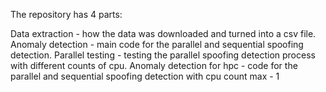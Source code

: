 The repository has 4 parts:

Data extraction - how the data was downloaded and turned into a csv file.
Anomaly detection - main code for the parallel and sequential spoofing detection.
Parallel testing - testing the parallel spoofing detection process with different counts of cpu.
Anomaly detection for hpc - code for the parallel and sequential spoofing detection with cpu count max - 1
